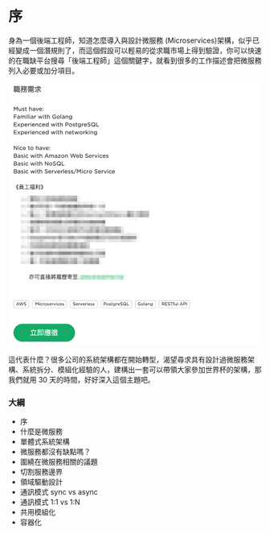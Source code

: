 # 序

身為一個後端工程師，知道怎麼導入與設計微服務 (Microservices)架構，似乎已經變成一個潛規則了，而這個假設可以輕易的從求職市場上得到驗證，你可以快速的在職缺平台搜尋「後端工程師」這個關鍵字，就看到很多的工作描述會把微服務列入必要或加分項目。

![jobs](https://github.com/alincode/2020-microservices-in-action/raw/master/assets/jobs.png)

這代表什麼？很多公司的系統架構都在開始轉型，渴望尋求具有設計過微服務架構、系統拆分、模組化經驗的人，建構出一套可以帶領大家參加世界杯的架構，那我們就用 30 天的時間，好好深入這個主題吧。

### 大綱

- 序
- 什麼是微服務
- 單體式系統架構
- 微服務都沒有缺點嗎？
- 圍繞在微服務相關的議題
- 切割服務邊界
- 領域驅動設計
- 通訊模式 sync vs async
- 通訊模式 1:1 vs 1:N
- 共用模組化
- 容器化
